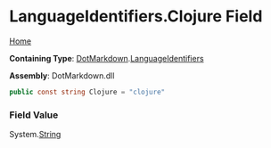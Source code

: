 <a name="_top"></a>

# LanguageIdentifiers\.Clojure Field

[Home](../../../README.md#_top)

**Containing Type**: [DotMarkdown](../../README.md#_top)\.[LanguageIdentifiers](../README.md#_top)

**Assembly**: DotMarkdown\.dll

```csharp
public const string Clojure = "clojure"
```

### Field Value

System\.[String](https://docs.microsoft.com/en-us/dotnet/api/system.string)